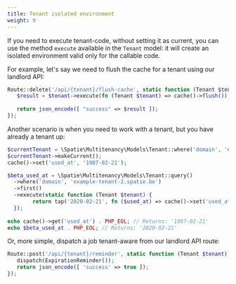 ```yaml
---
title: Tenant isolated environment
weight: 9
---
```


If you need to execute tenant-code, without setting it as current, you can use the method `execute` available in the `Tenant` model: it will create an isolated environment valid only for the callable code.

For example, let's say we need to flush the cache for a tenant using our landlord API:
```php
Route::delete('/api/{tenant}/flush-cache', static function (Tenant $tenant) {
   $result = $tenant->execute(fn (Tenant $tenant) => cache()->flush());
   
   return json_encode([ "success" => $result ]);
});
```

Another scenario is when you need to work with a tenant, but you have already a tenant up:
```php
$currentTenant = \Spatie\Multitenancy\Models\Tenant::where('domain', 'example-tenant-1.spatie.be')->first();
$currentTenant->makeCurrent();
cache()->set('used_at', '1987-02-21');

$beta_used_at = \Spatie\Multitenancy\Models\Tenant::query()
  ->where('domain', 'example-tenant-2.spatie.be')
  ->first()
  ->execute(static function (Tenant $tenant) {
        return tap('2020-02-21', fn ($used_at) => cache()->set('used_at', $used_at));
  }); 
  
echo cache()->get('used_at') . PHP_EOL; // Returns: '1987-02-21'
echo $beta_used_at . PHP_EOL; // Returns: '2020-02-21'
```

Or, more simple, dispatch a job tenant-aware from our landlord API route:
```php
Route::post('/api/{tenant}/reminder', static function (Tenant $tenant) {
   dispatch(ExpirationReminder());
   return json_encode([ 'success' => true ]);
});
```
